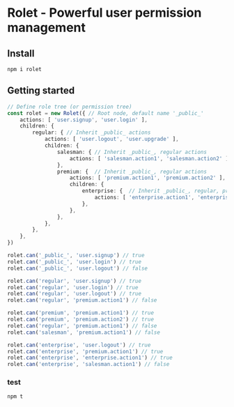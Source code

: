 # Rolet - Powerful user permission management

## Install

```npm i rolet```

## Getting started

```typescript
// Define role tree (or permission tree)
const rolet = new Rolet({ // Root node, default name '_public_'
    actions: [ 'user.signup', 'user.login' ],
    children: {
        regular: { // Inherit _public_ actions
            actions: [ 'user.logout', 'user.upgrade' ],
            children: {
                salesman: { // Inherit _public_, regular actions
                    actions: [ 'salesman.action1', 'salesman.action2' ],
                },
                premium: {  // Inherit _public_, regular actions
                    actions: [ 'premium.action1', 'premium.action2' ],
                    children: {
                        enterprise: {  // Inherit _public_, regular, premium actions
                            actions: [ 'enterprise.action1', 'enterprise.action2' ],
                        },
                    },
                },
            },
        },
    },
})

rolet.can('_public_', 'user.signup') // true
rolet.can('_public_', 'user.login') // true
rolet.can('_public_', 'user.logout') // false

rolet.can('regular', 'user.signup') // true
rolet.can('regular', 'user.login') // true
rolet.can('regular', 'user.logout') // true
rolet.can('regular', 'premium.action1') // false

rolet.can('premium', 'premium.action1') // true
rolet.can('premium', 'premium.action2') // true
rolet.can('regular', 'premium.action1') // false
rolet.can('salesman', 'premium.action1') // false

rolet.can('enterprise', 'user.logout') // true
rolet.can('enterprise', 'premium.action1') // true
rolet.can('enterprise', 'enterprise.action1') // true
rolet.can('enterprise', 'salesman.action1') // false
```


### test

```npm t```
